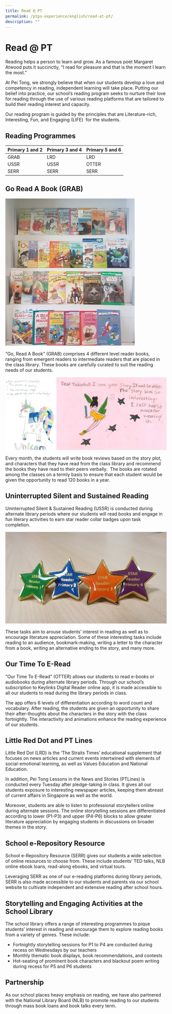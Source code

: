 ```yaml
---
title: Read @ PT
permalink: /ptps-experience/english/read-at-pt/
description: ""
---
```

# Read @ PT

Reading helps a person to learn and grow. As a famous poet Margaret Atwood puts it succinctly, “I read for pleasure and that is the moment I learn the most.”  

  

At Pei Tong, we strongly believe that when our students develop a love and competency in reading, independent learning will take place. Putting our belief into practice, our school’s reading program seeks to nurture their love for reading through the use of various reading platforms that are tailored to build their reading interest and capacity.

  

Our reading program is guided by the principles that are Literature-rich, Interesting, Fun, and Engaging (LIFE)  for the students.

## Reading Programmes

<table>
<thead>
  <tr>
    <th>Primary 1 and 2</th>
    <th>Primary 3 and 4</th>
    <th>Primary 5 and 6</th>
  </tr>
</thead>
<tbody>
  <tr>
    <td>GRAB</td>
    <td>LRD</td>
    <td>LRD</td>
  </tr>
  <tr>
    <td>USSR</td>
    <td>USSR</td>
    <td>OTTER</td>
  </tr>
  <tr>
    <td>SERR</td>
    <td>SERR</td>
    <td>SERR</td>
  </tr>
</tbody>
</table>

## Go Read A Book (GRAB)

![](/images/PTPS%20Experience/Picture1.jpg)

“Go, Read A Book” (GRAB) comprises 4 different level reader books, ranging from emergent readers to intermediate readers that are placed in the class library. These books are carefully curated to suit the reading needs of our students.

![](/images/PTPS%20Experience/Go%20read.jpg)

Every month, the students will write book reviews based on the story plot, and characters that they have read from the class library and recommend the books they have read to their peers verbally.  The books are rotated among the classes on a termly basis to ensure that each student would be given the opportunity to read 120 books in a year.

  

## Uninterrupted Silent and Sustained Reading


Uninterrupted Silent & Sustained Reading (USSR) is conducted during alternate library periods where our students will read books and engage in fun literary activities to earn star reader collar badges upon task completion.

![](/images/PTPS%20Experience/Go%20read%202.jpg)

These tasks aim to arouse students’ interest in reading as well as to encourage literature appreciation. Some of these interesting tasks include reading to an audience, bookmark-making, writing a letter to the character from a book, writing an alternative ending to the story, and many more.

## Our Time To E-Read


“Our Time To E-Read” (OTTER) allows our students to read e-books or audiobooks during alternate library periods. Through our school’s subscription to Keylinks Digital Reader online app, it is made accessible to all our students to read during the library periods in class.

  

The app offers 6 levels of differentiation according to word count and vocabulary. After reading, the students are given an opportunity to share their after-thoughts about the characters in the story with the class fortnightly. The interactivity and animations enhance the reading experience of our students.

## Little Red Dot and PT Lines


Little Red Dot (LRD) is the ‘The Straits Times’ educational supplement that focuses on news articles and current events intertwined with elements of social-emotional learning, as well as Values Education and National Education.

In addition, Pei Tong Lessons in the News and Stories (PTLines) is conducted every Tuesday after pledge-taking in class. It gives all our students exposure to interesting newspaper articles, keeping them abreast of current affairs in Singapore as well as the world.

Moreover, students are able to listen to professional storytellers online during alternate sessions. The online storytelling sessions are differentiated according to lower (P1-P3) and upper (P4-P6) blocks to allow greater literature appreciation by engaging students in discussions on broader themes in the story.

## School e-Repository Resource


School e-Repository Resource (SERR) gives our students a wide selection of online resources to choose from. These include students’ TED talks, NLB online ebook loans, read-along ebooks, and virtual tours.

Leveraging SERR as one of our e-reading platforms during library periods, SERR is also made accessible to our students and parents via our school website to cultivate independent and extensive reading after school hours.

## Storytelling and Engaging Activities at the School Library


The school library offers a range of interesting programmes to pique students’ interest in reading and encourage them to explore reading books from a variety of genres. These include:

*   Fortnightly storytelling sessions for P1 to P4 are conducted during recess on Wednesdays by our teachers
*   Monthly thematic book displays, book recommendations, and contests
*   Hot-seating of prominent book characters and blackout poem writing during recess for P5 and P6 students

## Partnership


As our school places heavy emphasis on reading, we have also partnered with the National Library Board (NLB) to promote reading to our students through mass book loans and book talks every term.
